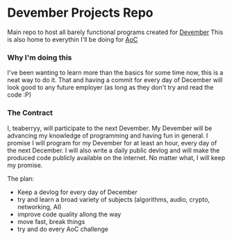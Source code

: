 # Devember Projects Repo

Main repo to host all barely functional programs created for [Devember](https://devember.org/)
This is also home to everythin I'll be doing for [AoC](http://adventofcode.com/)

### Why I'm doing this

I've been wanting to learn more than the basics for some time now, this is a neat way to do it. That and having a commit for every day of December will look good to any future employer (as long as they don't try and read the code :P)

### The Contract

I, teaberryy, will participate to the next Devember. My Devember will be advancing my knowledge of programming and having fun in general. I promise I will program for my Devember for at least an hour, every day of the next December. I will also write a daily public devlog and will make the produced code publicly available on the internet. No matter what, I will keep my promise. 

The plan:
  - Keep a devlog for every day of December
  - try and learn a broad variety of subjects (algorithms, audio, crypto, networking, AI)
  - improve code quality allong the way
  - move fast, break things
  - try and do every AoC challenge
